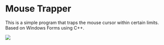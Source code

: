# Mouse Trapper

This is a simple program that traps the mouse cursor within certain limits. Based on Windows Forms using C++.

<img src="https://i.imgur.com/Jai7CRH.png">